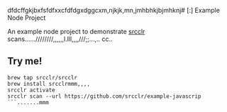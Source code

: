 dfdcffgkjbxfsfdfxxcfdfdgxdggcxm,njkjk,mn,jmhbhkjbjmhknj# [:] Example Node Project

An example node project to demonstrate [srcclr](https://www.srcclr.com) scans......////////,,,,,,l.lll,,,,///;;...,..
cc..
## Try me!

```wwwww...........dddd
brew tap srcclr/srcclr
brew install srcclrmmm,,,,
srcclr activate
srcclr scan --url https://github.com/srcclr/example-javascrip
```.......mmm

